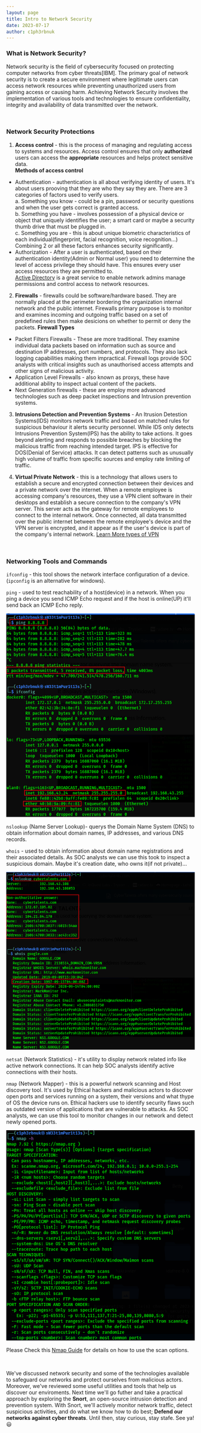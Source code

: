 ```yaml
---
layout: page
title: Intro to Network Security
date: 2023-07-17
author: c1ph3rbnuk
---
```


### What is Network Security?  
Network security is the field of cybersecurity focused on protecting computer networks from cyber threats[IBM]. The primary goal of network security is to create a secure environment where legitimate users can access network resources while preventing unauthorized users from gaining access or causing harm. Achieving Network Security involves the implementation of various tools and technologies to ensure confidentiality, integrity and availability of data transmitted over the network.

<br>

### Network Security Protections
1. **Access control** - this is the process of managing and regulating access to systems and resources. Access control ensures that only **authorized** users can access the **appropriate** resources and helps protect sensitive data.  
**Methods of access control** 
- Authentication - authentication is all about verifying identity of users. It's about users prooving that they are who they say they are. There are 3 categories of factors used to verify users.  
a. Something you know - could be a pin, password or security questions and when the user gets correct is granted access.  
b. Something you have - involves possession of a physical device or object that uniquely identifies the user; a smart card or maybe a security thumb drive that must be plugged in.  
c. Something you are - this is about unique biometric characteristics of each individual(fingerprint, facial recognition, voice recognition...)  
Combining 2 or all these factors enhances security significantly.  
- Authorization - After a user is authenticated, based on their authentication identity(Admin or Normal user) you need to determine the level of access privilege they should have. This ensures every user access resources they are permitted to.  
[Active Directory](https://learn.microsoft.com/en-us/windows-server/identity/ad-ds/get-started/virtual-dc/active-directory-domain-services-overview) is a great service to enable network admins manage permissions and control access to network resources.  

2. **Firewalls** - firewalls could be software/hardware based. They are normally placed at the perimeter bordering the organization internal network and the public internet. Firewalls primary purpose is to monitor and examines incoming and outgoing traffic based on a set of predefined rules then make desicions on whether to permit or deny the packets.
**Firewall Types**
- Packet Filters Firewalls - These are more traditional. They examine individual data packets based on information such as source and destination IP addresses, port numbers, and protocols. They also lack logging capabilities making them impractical. Firewall logs provide SOC analysts with critical insights such as unauthorised access attempts and other signs of malicious activity.
- Application Level Firewalls - also known as proxys, these have additional ability to inspect actual content of the packets.
- Next Generation firewalls - these are employ more advanced technologies such as deep packet inspections and Intrusion prevention systems.

3. **Intrusions Detection and Prevention Systems** - An Itrusion Detestion Systems(IDS) monitors network traffic and based on matched rules for suspicious behaviour it alerts security personnel. While IDS only detects Intrusions Prevention System(IPS) has the ability to take actions. It goes beyond alerting and responds to possible breaches by blocking the malicious traffic from reaching intended target. IPS is effective for DOS(Denial of Service) attacks. It can detect patterns such as unusually high volume of traffic from specific sources and employ rate limiting of traffic.

4. **Virtual Private Network** - this is a technology that allows users to establish a secure and encrypted connection between their devices and a private network over the internet. When a remote employee is accessing company's resources, they use a VPN client software in their desktops and establish a secure connection to the company's VPN server. This server acts as the gateway for remote employees to connect to the internal network. Once connected, all data transmitted over the public internet between the remote employee's device and the VPN server is encrypted, and it appear as if the user's device is part of the company's internal network.
[Learn More types of VPN](https://www.kaspersky.com/resource-center/definitions/what-is-a-vpn)

<br>

### Networking Tools and Commands
`ifconfig` - this tool shows the network interface configuration of a device. (`ipconfig` is an alternative for windows).  

`ping` - used to test reachability of a host(device) in a network. When you ping a device you send ICMP Echo request and if the host is online(UP) it'll send back an ICMP Echo reply.  

![](../assets/images/ctbt/ping.png)  

`nslookup` (Name Server Lookup)-  querys the Domain Name System (DNS) to obtain information about domain names, IP addresses, and various DNS records. 

`whois` - used to obtain information about domain name registrations and their associated details. As SOC analysts we can use this took to inspect a suspicious domain. Maybe it's creation date, who owns it(if not private)...

![](../assets/images/ctbt/nslokup.png) 

`netsat` (Network Statistics) - it's utility to display network related info like active network connections. It can help SOC analysts identify active connections with their hosts. 

`nmap` (Network Mapper) - this is a powerful network scanning and Host discovery tool. It's used by Ethical hackers and malicious actors to discover open ports and services running on a system, their versions and what thype of OS the device runs on. Ethical hackers use to identify security flaws such as outdated version of applications that are vulnerable to attacks. As SOC analysts, we can use this tool to monitor changes in our network and detect newly opened ports. 

![](../assets/images/ctbt/nmap.png)

Please Check this [Nmap Guide](../files/Nmap_beinner.pdf) for details on how to use the scan options.

<br>

We've discussed network security and some of the technologies available to safeguard our networks and protect ourselves from malicious actors. Moreover, we've reviewed some useful utilities and tools that help us discover our enviroments. Next time we'll go futher and take a practical approach by exploring the **Snort**, an open-source intrusion detection and prevention system. With Snort, we'll actively monitor network traffic, detect suspicious activities, and  do what we know how to do best; **Defend our networks against cyber threats**. Until then, stay curious, stay stafe. See ya! :smiley: